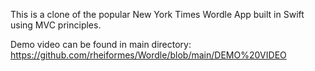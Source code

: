 This is a clone of the popular New York Times Wordle App built in 
Swift using MVC principles. 

Demo video can be found in main directory: https://github.com/rheiformes/Wordle/blob/main/DEMO%20VIDEO
